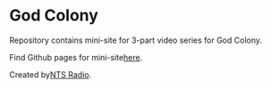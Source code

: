 # God Colony

Repository contains mini-site for 3-part video series for God Colony.

Find Github pages for mini-site[here](https://github.com/ntslive/god-colony).

Created by[NTS Radio](http://www.nts.live).